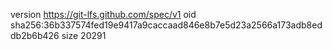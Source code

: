 version https://git-lfs.github.com/spec/v1
oid sha256:36b337574fed19e9417a9caccaad846e8b7e5d23a2566a173adb8eddb2b6b426
size 20291
